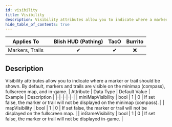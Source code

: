 ```yaml
---
id: visibility
title: Visibility
description: Visibility attributes allow you to indicate where a marker or trail should be shown. By default, markers and trails are visible on the minimap (compass), fullscreen map, and in-game.
hide_table_of_contents: true
---
```

| Applies To | | Blish HUD (Pathing) | TacO | Burrito |
|-|-|-|-|-|
| <center>Markers, Trails</center> | | <center>✔</center> | <center>✔</center> | <center>❌</center> |



## Description
Visibility attributes allow you to indicate where a marker or trail should be shown. By default, markers and trails are visible on the minimap (compass), fullscreen map, and in-game.
| Attribute | Data Type | Default Value | Example | Description |
|-|-|-|-|-|
| miniMapVisibility | bool | 1 | 0 | If set false, the marker or trail will not be displayed on the minimap (compass). | 
| mapVisibility | bool | 1 | 0 | 	If set false, the marker or trail will not be displayed on the fullscreen map. | 
| inGameVisibility | bool | 1 | 0 | If set false, the marker or trail will not be displayed in-game. | 


